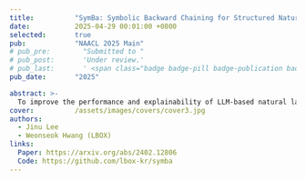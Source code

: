 ```yaml
---
title:          "SymBa: Symbolic Backward Chaining for Structured Natural Langauge Reasoning"
date:           2025-04-29 00:01:00 +0800
selected:       true
pub:            "NAACL 2025 Main"
# pub_pre:        "Submitted to "
# pub_post:       'Under review.'
# pub_last:       ' <span class="badge badge-pill badge-publication badge-success">Spotlight</span>'
pub_date:       "2025"

abstract: >-
  To improve the performance and explainability of LLM-based natural language reasoning, structured reasoning can be applied to generate explicitly structured proofs. Among different methods for structured reasoning, we specifically focus on backward chaining, where the proof goal is recursively decomposed to subgoals by searching and applying rules. We argue that current LLM-based backward chaining systems (e.g. Least-to-most prompting and LAMBADA) are incomplete, as they omit crucial algorithmic components identified from the classic backward chaining algorithm (SLD Resolution) in computational logic. To this end, we propose a novel backward chaining system, SymBa (Symbolic Backward Chaining), which integrates a symbolic solver and an LLM. In SymBa, the solver controls the proof process, and the LLM is only called when the solver requires new information to complete the proof. Empowered by completeness, SymBa achieves a significant improvement in deductive, relational, and arithmetic reasoning benchmarks compared to the baselines.
cover:          /assets/images/covers/cover3.jpg
authors:
  - Jinu Lee
  - Weonseok Hwang (LBOX)
links:
  Paper: https://arxiv.org/abs/2402.12806
  Code: https://github.com/lbox-kr/symba
---
```

